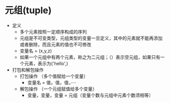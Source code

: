 # 元组(tuple)

- 定义
    - 多个元素按照一定顺序构成的序列
    - 元组是不可变类型，元组类型的变量一旦定义，其中的元素就不能再添加或者删除，而且元素的值也不可修改
    - 变量名 = (x,y,z)
    - 如果一个元组中有两个元素，称之为二元组；（）表示空元组，如果只有一个元素，表示为('hello',)
- 打包和解包操作
    - 打包操作 （多个值赋给一个变量）
        - 变量名 = 值，值，值，····
    - 解包操作 （一个元组赋值给多个变量）
        - 变量，变量，变量 = 元组（变量个数与元组中元素个数须相等）